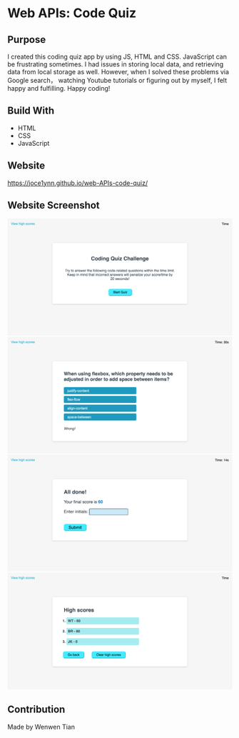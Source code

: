 # Web APIs: Code Quiz

## Purpose
I created this coding quiz app by using JS, HTML and CSS. JavaScript can be frustrating sometimes. I had issues in storing local data, and retrieving data from local storage as well. However, when I solved these problems via Google search， watching Youtube tutorials or figuring out by myself, I felt happy and fulfilling. Happy coding! 

## Build With
* HTML
* CSS
* JavaScript

## Website
https://joce1ynn.github.io/web-APIs-code-quiz/

## Website Screenshot
![Screenshot](/assets/images/Quiz-1.png)
![Screenshot](/assets/images/Quiz-2.png)
![Screenshot](/assets/images/Quiz-3.png)
![Screenshot](/assets/images/Quiz-4.png)

## Contribution
Made by Wenwen Tian